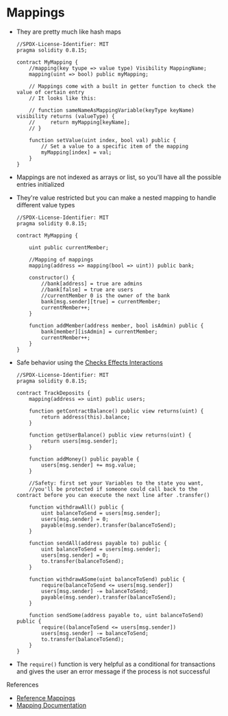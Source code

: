 # Mappings

-   They are pretty much like hash maps

    ```Solidity
    //SPDX-License-Identifier: MIT
    pragma solidity 0.8.15;

    contract MyMapping {
        //mapping(key tyupe => value type) Visibility MappingName;
        mapping(uint => bool) public myMapping;

        // Mappings come with a built in getter function to check the value of certain entry
        // It looks like this:

        // function sameNameAsMappingVariable(keyType keyName) visibility returns (valueType) {
        //     return myMapping[keyName];
        // }

        function setValue(uint index, bool val) public {
            // Set a value to a specific item of the mapping
            myMapping[index] = val;
        }
    }
    ```

-   Mappings are not indexed as arrays or list, so you'll have all the possible entries initialized
-   They're value restricted but you can make a nested mapping to handle different value types

    ```Solidity
    //SPDX-License-Identifier: MIT
    pragma solidity 0.8.15;

    contract MyMapping {

        uint public currentMember;

        //Mapping of mappings
        mapping(address => mapping(bool => uint)) public bank;

        constructor() {
            //bank[address] = true are admins
            //bank[false] = true are users
            //currentMember 0 is the owner of the bank
            bank[msg.sender][true] = currentMember;
            currentMember++;
        }

        function addMember(address member, bool isAdmin) public {
            bank[member][isAdmin] = currentMember;
            currentMember++;
        }
    }
    ```

-   Safe behavior using the [Checks Effects Interactions](https://fravoll.github.io/solidity-patterns/checks_effects_interactions.html)

    ```Solidity
    //SPDX-License-Identifier: MIT
    pragma solidity 0.8.15;

    contract TrackDeposits {
        mapping(address => uint) public users;

        function getContractBalance() public view returns(uint) {
            return address(this).balance;
        }

        function getUserBalance() public view returns(uint) {
            return users[msg.sender];
        }

        function addMoney() public payable {
            users[msg.sender] += msg.value;
        }

        //Safety: first set your Variables to the state you want,
        //you'll be protected if someone could call back to the contract before you can execute the next line after .transfer()

        function withdrawAll() public {
            uint balanceToSend = users[msg.sender];
            users[msg.sender] = 0;
            payable(msg.sender).transfer(balanceToSend);
        }

        function sendAll(address payable to) public {
            uint balanceToSend = users[msg.sender];
            users[msg.sender] = 0;
            to.transfer(balanceToSend);
        }

        function withdrawASome(uint balanceToSend) public {
            require(balanceToSend <= users[msg.sender])
            users[msg.sender] -= balanceToSend;
            payable(msg.sender).transfer(balanceToSend);
        }

        function sendSome(address payable to, uint balanceToSend) public {
            require((balanceToSend <= users[msg.sender])
            users[msg.sender] -= balanceToSend;
            to.transfer(balanceToSend);
        }
    }
    ```

-   The `require()` function is very helpful as a conditional for transactions and gives the user an error message if the process is not successful

References

-   [Reference Mappings](https://ethereum-blockchain-developer.com/2022-04-smart-wallet/01-mappings/)
-   [Mapping Documentation](https://docs.soliditylang.org/en/v0.8.3/internals/layout_in_storage.html?highlight=storage#mappings-and-dynamic-arrays)
